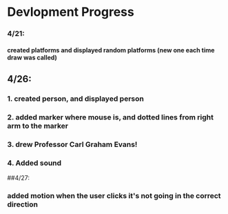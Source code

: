 # Devlopment Progress
### 4/21:
#### created platforms and displayed random platforms (new one each time draw was called)

## 4/26:
### 1. created person, and displayed person
### 2. added marker where mouse is, and dotted lines from right arm to the marker
### 3. drew Professor Carl Graham Evans!
### 4. Added sound

##4/27:
### added motion when the user clicks it's not going in the correct direction
